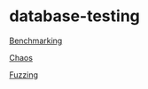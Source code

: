 # database-testing

[Benchmarking](./benchmarking.md)

[Chaos](./chaos-testing.md)

[Fuzzing](./fuzzing.md)
